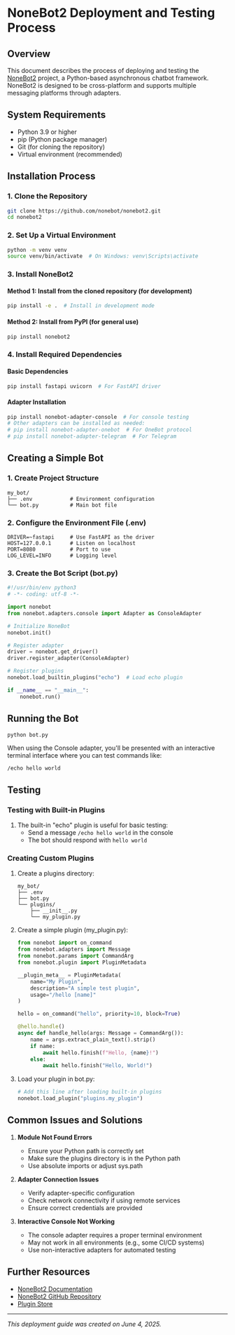 # NoneBot2 Deployment and Testing Process

## Overview

This document describes the process of deploying and testing the [NoneBot2](https://github.com/nonebot/nonebot2) project, a Python-based asynchronous chatbot framework. NoneBot2 is designed to be cross-platform and supports multiple messaging platforms through adapters.

## System Requirements

- Python 3.9 or higher
- pip (Python package manager)
- Git (for cloning the repository)
- Virtual environment (recommended)

## Installation Process

### 1. Clone the Repository

```bash
git clone https://github.com/nonebot/nonebot2.git
cd nonebot2
```

### 2. Set Up a Virtual Environment

```bash
python -m venv venv
source venv/bin/activate  # On Windows: venv\Scripts\activate
```

### 3. Install NoneBot2

#### Method 1: Install from the cloned repository (for development)

```bash
pip install -e .  # Install in development mode
```

#### Method 2: Install from PyPI (for general use)

```bash
pip install nonebot2
```

### 4. Install Required Dependencies

#### Basic Dependencies

```bash
pip install fastapi uvicorn  # For FastAPI driver
```

#### Adapter Installation

```bash
pip install nonebot-adapter-console  # For console testing
# Other adapters can be installed as needed:
# pip install nonebot-adapter-onebot  # For OneBot protocol
# pip install nonebot-adapter-telegram  # For Telegram
```

## Creating a Simple Bot

### 1. Create Project Structure

```
my_bot/
├── .env            # Environment configuration
└── bot.py          # Main bot file
```

### 2. Configure the Environment File (.env)

```
DRIVER=~fastapi     # Use FastAPI as the driver
HOST=127.0.0.1      # Listen on localhost
PORT=8080           # Port to use
LOG_LEVEL=INFO      # Logging level
```

### 3. Create the Bot Script (bot.py)

```python
#!/usr/bin/env python3
# -*- coding: utf-8 -*-

import nonebot
from nonebot.adapters.console import Adapter as ConsoleAdapter

# Initialize NoneBot
nonebot.init()

# Register adapter
driver = nonebot.get_driver()
driver.register_adapter(ConsoleAdapter)

# Register plugins
nonebot.load_builtin_plugins("echo")  # Load echo plugin

if __name__ == "__main__":
    nonebot.run()
```

## Running the Bot

```bash
python bot.py
```

When using the Console adapter, you'll be presented with an interactive terminal interface where you can test commands like:

```
/echo hello world
```

## Testing

### Testing with Built-in Plugins

1. The built-in "echo" plugin is useful for basic testing:
   - Send a message `/echo hello world` in the console
   - The bot should respond with `hello world`

### Creating Custom Plugins

1. Create a plugins directory:
   ```
   my_bot/
   ├── .env
   ├── bot.py
   └── plugins/
       ├── __init__.py
       └── my_plugin.py
   ```

2. Create a simple plugin (my_plugin.py):
   ```python
   from nonebot import on_command
   from nonebot.adapters import Message
   from nonebot.params import CommandArg
   from nonebot.plugin import PluginMetadata

   __plugin_meta__ = PluginMetadata(
       name="My Plugin",
       description="A simple test plugin",
       usage="/hello [name]"
   )

   hello = on_command("hello", priority=10, block=True)

   @hello.handle()
   async def handle_hello(args: Message = CommandArg()):
       name = args.extract_plain_text().strip()
       if name:
           await hello.finish(f"Hello, {name}!")
       else:
           await hello.finish("Hello, World!")
   ```

3. Load your plugin in bot.py:
   ```python
   # Add this line after loading built-in plugins
   nonebot.load_plugin("plugins.my_plugin")
   ```

## Common Issues and Solutions

1. **Module Not Found Errors**
   - Ensure your Python path is correctly set
   - Make sure the plugins directory is in the Python path
   - Use absolute imports or adjust sys.path

2. **Adapter Connection Issues**
   - Verify adapter-specific configuration
   - Check network connectivity if using remote services
   - Ensure correct credentials are provided

3. **Interactive Console Not Working**
   - The console adapter requires a proper terminal environment
   - May not work in all environments (e.g., some CI/CD systems)
   - Use non-interactive adapters for automated testing

## Further Resources

- [NoneBot2 Documentation](https://nonebot.dev/)
- [NoneBot2 GitHub Repository](https://github.com/nonebot/nonebot2)
- [Plugin Store](https://nonebot.dev/store)

---

*This deployment guide was created on June 4, 2025.*